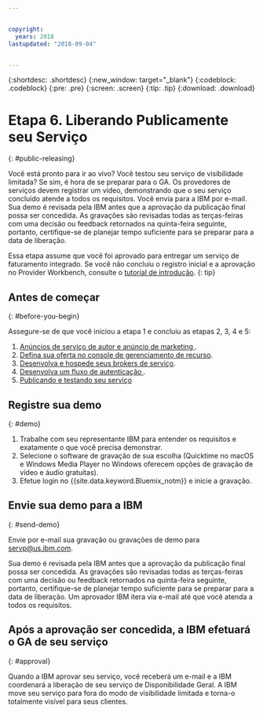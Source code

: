 ```yaml
---


copyright:
  years: 2018
lastupdated: "2018-09-04"


---
```


{:shortdesc: .shortdesc}
{:new_window: target="_blank"}
{:codeblock: .codeblock}
{:pre: .pre}
{:screen: .screen}
{:tip: .tip}
{:download: .download}

# Etapa 6. Liberando Publicamente seu Serviço
{: #public-releasing}

Você está pronto para ir ao vivo? Você testou seu serviço de visibilidade limitada? Se sim, é hora de se preparar para o GA. Os provedores de serviços devem registrar um vídeo, demonstrando que o seu serviço concluído atende a todos os requisitos. Você envia para a IBM por e-mail. Sua demo é revisada pela IBM antes que a aprovação da publicação final possa ser concedida. As gravações são revisadas todas as terças-feiras com uma decisão ou feedback retornados na quinta-feira seguinte, portanto, certifique-se de planejar tempo suficiente para se preparar para a data de liberação.

Essa etapa assume que você foi aprovado para entregar um serviço de faturamento integrado. Se você não concluiu o registro inicial e a aprovação no Provider Workbench, consulte o [tutorial de introdução](/docs/third-party/index.html).
{: tip}

## Antes de começar
{: #before-you-begin}

Assegure-se de que você iniciou a etapa 1 e concluiu as etapas 2, 3, 4 e 5:
1. [ Anúncios de serviço de autor e anúncio de marketing ](/docs/third-party/cis1-docs-marketing.html).
2. [Defina sua oferta no console de gerenciamento de recurso](/docs/third-party/cis2-rmc-define.html).
3. [Desenvolva e hospede seus brokers de serviço](/docs/third-party/cis3-broker.html).
3. [ Desenvolva um fluxo de autenticação ](/docs/third-party/cis5-iam.html).
3. [ Publicando e testando seu serviço ](/docs/third-party/cis4-rmc-publish.html)


## Registre sua demo
{: #demo}

1. Trabalhe com seu representante IBM para entender os requisitos e exatamente o que você precisa demonstrar.
1. Selecione o software de gravação de sua escolha (Quicktime no macOS e Windows Media Player no Windows oferecem opções de gravação de vídeo e áudio gratuitas).
2. Efetue login no {{site.data.keyword.Bluemix_notm}} e inicie a gravação.

## Envie sua demo para a IBM
{: #send-demo}

Envie por e-mail sua gravação ou gravações de demo para servp@us.ibm.com.

Sua demo é revisada pela IBM antes que a aprovação da publicação final possa ser concedida. As gravações são revisadas todas as terças-feiras com uma decisão ou feedback retornados na quinta-feira seguinte, portanto, certifique-se de planejar tempo suficiente para se preparar para a data de liberação. Um aprovador IBM itera via e-mail até que você atenda a todos os requisitos.

## Após a aprovação ser concedida, a IBM efetuará o GA de seu serviço
{: #approval}

Quando a IBM aprovar seu serviço, você receberá um e-mail e a IBM coordenará a liberação de seu serviço de Disponibilidade Geral. A IBM move seu serviço para fora do modo de visibilidade limitada e torna-o totalmente visível para seus clientes.

